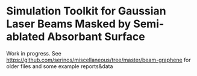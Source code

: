 # Simulation Toolkit for Gaussian Laser Beams Masked by Semi-ablated Absorbant Surface

Work in progress. See https://github.com/serinos/miscellaneous/tree/master/beam-graphene for older files and some example reports&data
